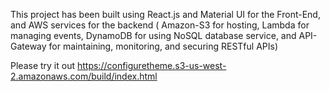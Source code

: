 This project has been built using React.js and Material UI for the Front-End, and AWS services for the backend ( 
Amazon-S3 for hosting, Lambda for managing events, DynamoDB for using NoSQL database service, and API-Gateway for maintaining, monitoring, and securing RESTful APIs)

Please try it out https://configuretheme.s3-us-west-2.amazonaws.com/build/index.html


